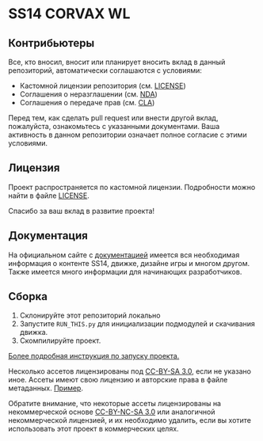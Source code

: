 # SS14 CORVAX WL

## Контрибьютеры

Все, кто вносил, вносит или планирует вносить вклад в данный репозиторий, автоматически соглашаются с условиями:

- Кастомной лицензии репозитория (см. [LICENSE](./LICENSE.md))
- Соглашения о неразглашении (см. [NDA](./NDA.md))
- Соглашения о передаче прав (см. [CLA](./CLA.md))

Перед тем, как сделать pull request или внести другой вклад, пожалуйста, ознакомьтесь с указанными документами. Ваша активность в данном репозитории означает полное согласие с этими условиями.

## Лицензия

Проект распространяется по кастомной лицензии. Подробности можно найти в файле [LICENSE](./LICENSE).

Спасибо за ваш вклад в развитие проекта!

## Документация

На официальном сайте с [документацией](https://docs.spacestation14.io/) имеется вся необходимая информация о контенте SS14, движке, дизайне игры и многом другом. Также имеется много информации для начинающих разработчиков.

## Сборка

1. Склонируйте этот репозиторий локально
2. Запустите `RUN_THIS.py` для инициализации подмодулей и скачивания движка.
3. Скомпилируйте проект.

[Более подробная инструкция по запуску проекта.](https://docs.spacestation14.com/en/general-development/setup.html)

Несколько ассетов лицензированы под [CC-BY-SA 3.0](https://creativecommons.org/licenses/by-sa/3.0/), если не указано иное. Ассеты имеют свою лицензию и авторские права в файле метаданных. [Пример](https://github.com/space-syndicate/space-station-14/blob/master/Resources/Textures/Objects/Tools/crowbar.rsi/meta.json).

Обратите внимание, что некоторые ассеты лицензированы на некоммерческой основе [CC-BY-NC-SA 3.0](https://creativecommons.org/licenses/by-nc-sa/3.0/) или аналогичной некоммерческой лицензией, и их необходимо удалить, если вы хотите использовать этот проект в коммерческих целях.
